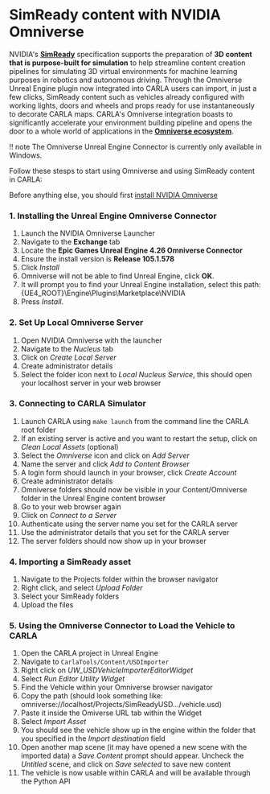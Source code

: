 # SimReady content with NVIDIA Omniverse

NVIDIA's [__SimReady__](#simready-content-from-nvidias-omniverse) specification supports the preparation of __3D content that is purpose-built for simulation__ to help streamline content creation pipelines for simulating 3D virtual environments for machine learning purposes in robotics and autonomous driving. Through the Omniverse Unreal Engine plugin now integrated into CARLA users can import, in just a few clicks, SimReady content such as vehicles already configured with working lights, doors and wheels and props ready for use instantaneously to decorate CARLA maps. CARLA's Omniverse integration boasts to significantly accelerate your environment building pipeline and opens the door to a whole world of applications in the [__Omniverse ecosystem__](https://www.nvidia.com/en-us/omniverse/ecosystem/). 

!! note
    The Omniverse Unreal Engine Connector is currently only available in Windows.

Follow these stesps to start using Omniverse and using SimReady content in CARLA:

Before anything else, you should first [install NVIDIA Omniverse](https://docs.omniverse.nvidia.com/install-guide/latest/index.html)

### 1. Installing the Unreal Engine Omniverse Connector

1. Launch the NVIDIA Omniverse Launcher
2. Navigate to the **Exchange** tab
3. Locate the __Epic Games Unreal Engine 4.26 Omniverse Connector__
4. Ensure the install version is **Release 105.1.578**
5. Click *Install*
6. Omniverse will not be able to find Unreal Engine, click **OK**.
7. It will prompt you to find your Unreal Engine installation, select this path: {UE4_ROOT}\Engine\Plugins\Marketplace\NVIDIA
8. Press *Install*.

### 2. Set Up Local Omniverse Server

1. Open NVIDIA Omniverse with the launcher
2. Navigate to the *Nucleus* tab
3. Click on *Create Local Server*
4. Create administrator details
5. Select the folder icon next to *Local Nucleus Service*, this should open your localhost server in your web browser

### 3. Connecting to CARLA Simulator

1. Launch CARLA using `make launch` from the command line the CARLA root folder
2. If an existing server is active and you want to restart the setup, click on *Clean Local Assets* (optional)
3. Select the *Omniverse* icon and click on *Add Server*
4. Name the server and click *Add to Content Browser*
5. A login form should launch in your browser, click *Create Account*
6. Create administrator details
7. Omniverse folders should now be visible in your Content/Omniverse folder in the Unreal Engine content browser
8. Go to your web browser again
9. Click on *Connect to a Server*
10. Authenticate using the server name you set for the CARLA server
11. Use the administrator details that you set for the CARLA server
12. The server folders should now show up in your browser

### 4. Importing a SimReady asset

1. Navigate to the Projects folder within the browser navigator
2. Right click, and select *Upload Folder*
3. Select your SimReady folders
4. Upload the files

### 5. Using the Omniverse Connector to Load the Vehicle to CARLA

1. Open the CARLA project in Unreal Engine
2. Navigate to `CarlaTools/Content/USDImporter`
3. Right click on *UW_USDVehicleImporterEditorWidget*
4. Select *Run Editor Utility Widget*
5. Find the Vehicle within your Omniverse browser navigator
6. Copy the path (should look something like: omniverse://localhost/Projects/SimReadyUSD.../vehicle.usd)
7. Paste it inside the Omiverse URL tab within the Widget
8. Select *Import Asset*
9. You should see the vehicle show up in the engine within the folder that you specified in the *Import destination* field
10. Open another map scene (it may have opened a new scene with the imported data) a *Save Content* prompt should appear. Uncheck the *Untitled* scene, and click on *Save selected* to save new content
11. The vehicle is now usable within CARLA and will be available through the Python API
